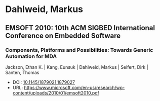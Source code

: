 # Dahlweid, Markus

## EMSOFT 2010: 10th ACM SIGBED International Conference on Embedded Software

### Components, Platforms and Possibilities: Towards Generic Automation for MDA
Jackson, Ethan K. | Kang, Eunsuk | Dahlweid, Markus | Seifert, Dirk | Santen, Thomas
* DOI: [10.1145/1879021.1879027](https://doi.org/10.1145/1879021.1879027)
* URL: <https://www.microsoft.com/en-us/research/wp-content/uploads/2010/01/emsoft2010.pdf>

